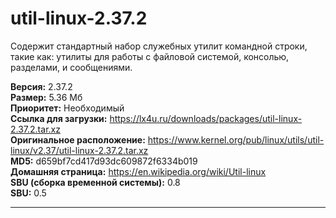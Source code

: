 # util-linux-2.37.2
Содержит стандартный набор служебных утилит командной строки, такие как: утилиты для работы с файловой системой, консолью, разделами, и сообщениями.

**Версия:** 2.37.2<br />
**Размер:** 5.36 Мб<br />
**Приоритет:** Необходимый<br />
**Ссылка для загрузки:** https://lx4u.ru/downloads/packages/util-linux-2.37.2.tar.xz<br />
**Оригинальное расположение:** https://www.kernel.org/pub/linux/utils/util-linux/v2.37/util-linux-2.37.2.tar.xz<br/>
**MD5:** d659bf7cd417d93dc609872f6334b019<br />
**Домашняя страница:** https://en.wikipedia.org/wiki/Util-linux
<br />**SBU (сборка временной системы):** 0.8<br />
**SBU:** 0.5

***
